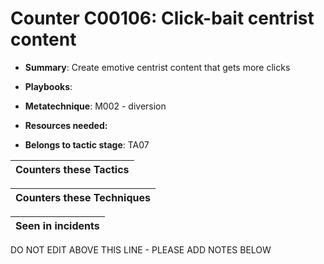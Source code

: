 # Counter C00106: Click-bait centrist content

* **Summary**: Create emotive centrist content that gets more clicks

* **Playbooks**: 

* **Metatechnique**: M002 - diversion

* **Resources needed:** 

* **Belongs to tactic stage**: TA07


| Counters these Tactics |
| ---------------------- |



| Counters these Techniques |
| ------------------------- |



| Seen in incidents |
| ----------------- |


DO NOT EDIT ABOVE THIS LINE - PLEASE ADD NOTES BELOW